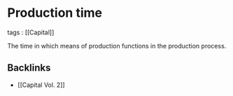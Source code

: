 # Production time

tags
: [[Capital]]

The time in which means of production functions in the production process.


<a id="org9e496bb"></a>

## Backlinks

-   [[Capital Vol. 2]]
